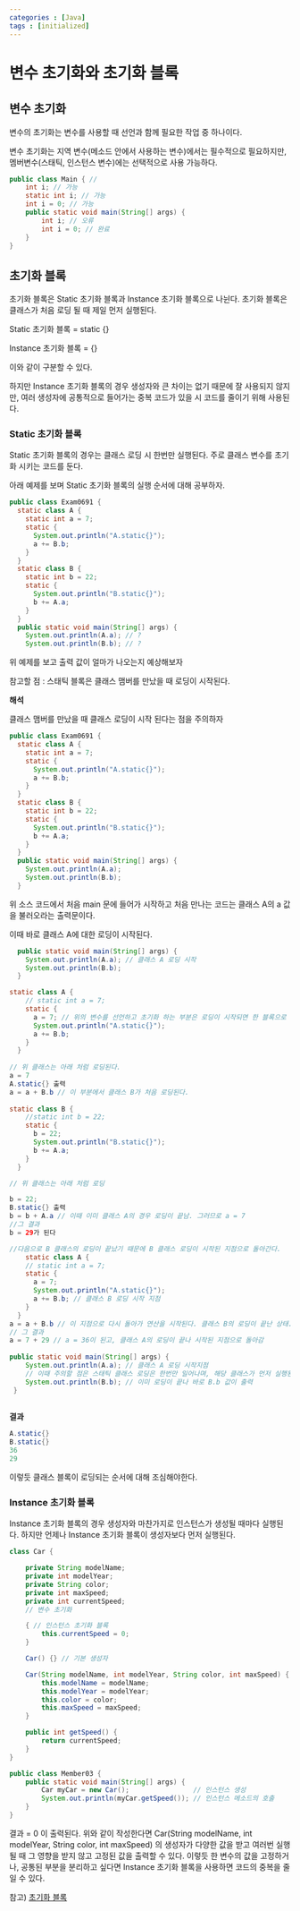 ```yaml
---
categories : [Java]
tags : [initialized]
---
```


# 변수 초기화와 초기화 블록

## 변수 초기화

변수의 초기화는 변수를 사용할 때 선언과 함께 필요한 작업 중 하나이다.

변수 초기화는 지역 변수(메소드 안에서 사용하는 변수)에서는 필수적으로 필요하지만, 멤버변수(스태틱, 인스턴스 변수)에는 선택적으로 사용 가능하다.

```java
public class Main { //
    int i; // 가능
    static int i; // 가능
    int i = 0; // 가능
    public static void main(String[] args) {
        int i; // 오류
        int i = 0; // 완료
    }
}
```

## 초기화 블록

초기화 블록은 Static 초기화 블록과 Instance 초기화 블록으로 나뉜다. 초기화 블록은 클래스가 처음 로딩 될 때 제일 먼저 실행된다.

Static 초기화 블록 = static {}

Instance 초기화 블록 = {}

이와 같이 구분할 수 있다. 

하지만 Instance 초기화 블록의 경우 생성자와 큰 차이는 없기 때문에 잘 사용되지 않지만, 여러 생성자에 공통적으로 들어가는 중복 코드가 있을 시 코드를  줄이기 위해 사용된다.

### Static 초기화 블록

Static 초기화 블록의 경우는 클래스 로딩 시 한번만 실행된다. 주로 클래스 변수를 초기화 시키는 코드를 둔다.

아래 예제를 보며 Static 초기화 블록의 실행 순서에 대해 공부하자.

```java
public class Exam0691 {
  static class A {
    static int a = 7;
    static {
      System.out.println("A.static{}");
      a += B.b;
    }
  }
  static class B {
    static int b = 22;
    static {
      System.out.println("B.static{}");
      b += A.a;
    }
  }
  public static void main(String[] args) {
    System.out.println(A.a); // ?
    System.out.println(B.b); // ?
```

위 예제를 보고 출력 값이 얼마가 나오는지 예상해보자

참고할 점 : 스태틱 블록은 클래스 맴버를 만났을 때 로딩이 시작된다.

**해석**

클래스 맴버를 만났을 때 클래스 로딩이 시작 된다는 점을 주의하자

```java
public class Exam0691 {
  static class A {
    static int a = 7;
    static {
      System.out.println("A.static{}");
      a += B.b;
    }
  }
  static class B {
    static int b = 22;
    static {
      System.out.println("B.static{}");
      b += A.a;
    }
  }
  public static void main(String[] args) {
    System.out.println(A.a);
    System.out.println(B.b);
  }
```

위 소스 코드에서 처음 main 문에 들어가 시작하고 처음 만나는 코드는 클래스 A의 a 값을 불러오라는 출력문이다.

이때 바로 클래스 A에 대한 로딩이 시작된다. 

```java
  public static void main(String[] args) {
    System.out.println(A.a); // 클래스 A 로딩 시작
    System.out.println(B.b);
  }

static class A {
    // static int a = 7;
    static {
      a = 7; // 위의 변수를 선언하고 초기화 하는 부분은 로딩이 시작되면 한 블록으로 취급됨
      System.out.println("A.static{}");
      a += B.b;
    }
  }
 
// 위 클래스는 아래 처럼 로딩된다.
a = 7
A.static{} 출력
a = a + B.b // 이 부분에서 클래스 B가 처음 로딩된다. 
    
static class B {
    //static int b = 22;
    static {
      b = 22;
      System.out.println("B.static{}");
      b += A.a;
    }
  }

// 위 클래스는 아래 처럼 로딩

b = 22;
B.static{} 출력
b = b + A.a // 이때 이미 클래스 A의 경우 로딩이 끝남. 그러므로 a = 7
//그 결과
b = 29가 된다

//다음으로 B 클래스의 로딩이 끝났기 때문에 B 클래스 로딩이 시작된 지점으로 돌아간다.
    static class A {
    // static int a = 7;
    static {
      a = 7; 
      System.out.println("A.static{}");
      a += B.b; // 클래스 B 로딩 시작 지점
    }
  }
a = a + B.b // 이 지점으로 다시 돌아가 연산을 시작된다. 클래스 B의 로딩이 끝난 상태. 이때 각 변수의 값은 b = 29, a = 7
// 그 결과
a = 7 + 29 // a = 36이 된고, 클래스 A의 로딩이 끝나 시작된 지점으로 돌아감
    
public static void main(String[] args) {
    System.out.println(A.a); // 클래스 A 로딩 시작지점
    // 이때 주의할 점은 스태틱 클래스 로딩은 한번만 일어나며, 해당 클래스가 먼저 실행된 뒤, 그 다음 클래스 로딩 시작 지점의 코드가 실행됨
    System.out.println(B.b); // 이미 로딩이 끝나 바로 B.b 값이 출력
 }    
 
```

**결과**

```java
A.static{}
B.static{}
36
29
```

이렇듯 클래스 블록이 로딩되는 순서에 대해 조심해야한다. 

### Instance 초기화 블록

Instance 초기화 블록의 경우 생성자와 마찬가지로 인스턴스가 생성될 때마다 실행된다. 하지만 언제나 Instance 초기화 블록이 생성자보다 먼저 실행된다.

```java
class Car {

    private String modelName;
    private int modelYear;
    private String color;
    private int maxSpeed;
    private int currentSpeed;
    // 변수 초기화

    { // 인스턴스 초기화 블록
        this.currentSpeed = 0;
    }

    Car() {} // 기본 생성자

    Car(String modelName, int modelYear, String color, int maxSpeed) {
        this.modelName = modelName;
        this.modelYear = modelYear;
        this.color = color;
        this.maxSpeed = maxSpeed;
    }

    public int getSpeed() {
        return currentSpeed;
    }
}

public class Member03 {
    public static void main(String[] args) {
        Car myCar = new Car();                // 인스턴스 생성
        System.out.println(myCar.getSpeed()); // 인스턴스 메소드의 호출
    }
}
```

결과 = 0 이 출력된다. 위와 같이 작성한다면 Car(String modelName, int modelYear, String color, int maxSpeed) 의 생성자가 다양한 값을 받고 여러번 실행될 때 그 영향을 받지 않고 고정된 값을 출력할 수 있다. 이렇듯 한 변수의 값을 고정하거나, 공통된 부분을 분리하고 싶다면 Instance 초기화 블록을 사용하면 코드의 중복을 줄일 수 있다.



참고) [초기화 블록](https://tcpschool.com/java/java_member_initBlock)




